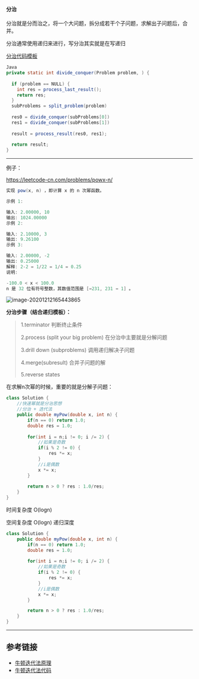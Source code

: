 #### 分治

分治就是分而治之，将一个大问题，拆分成若干个子问题，求解出子问题后，合并。

分治通常使用递归来进行，写分治其实就是在写递归

[分治代码模板](https://shimo.im/docs/3xvghYh3JJPKwdvt)

```java
Java
private static int divide_conquer(Problem problem, ) {
  
  if (problem == NULL) {
    int res = process_last_result();
    return res;     
  }
  subProblems = split_problem(problem)
  
  res0 = divide_conquer(subProblems[0])
  res1 = divide_conquer(subProblems[1])
  
  result = process_result(res0, res1);
  
  return result;
}
```

-------

例子：

https://leetcode-cn.com/problems/powx-n/

```java
实现 pow(x, n) ，即计算 x 的 n 次幂函数。

示例 1:

输入: 2.00000, 10
输出: 1024.00000
示例 2:

输入: 2.10000, 3
输出: 9.26100
示例 3:

输入: 2.00000, -2
输出: 0.25000
解释: 2-2 = 1/22 = 1/4 = 0.25
说明:

-100.0 < x < 100.0
n 是 32 位有符号整数，其数值范围是 [−231, 231 − 1] 。
```



![image-20201212165443865](https://gitee.com/sunnyzq/my-image-hosting-service/raw/master/img//image-20201212165443865.png)

**分治步骤（结合递归模板）：**

> 1.terminator 判断终止条件
>
> 2.process (split your big problem) 在分治中主要就是分解问题
>
> 3.drill down (subproblems) 调用递归解决子问题
>
> 4.merge(subresult)  合并子问题的解
>
> 5.reverse states  

在求解n次幂的时候，重要的就是分解子问题：

```java
class Solution {
    //快速幂就是分治思想  
    //分治 + 迭代法
    public double myPow(double x, int n) {
        if(n == 0) return 1.0;
        double res = 1.0;
        
        for(int i = n;i != 0; i /= 2) {
            //如果是奇数
            if(i % 2 != 0) {
                res *= x;
            }
            //i是偶数
            x *= x;
        }
        
        return n > 0 ? res : 1.0/res;
    }
}
```

时间复杂度 O(logn)

空间复杂度 O(logn) 递归深度

```java
class Solution {
    public double myPow(double x, int n) {
        if(n == 0) return 1.0;
        double res = 1.0;
        
        for(int i = n;i != 0; i /= 2) {
            //如果是奇数
            if(i % 2 != 0) {
                res *= x;
            }
            //i是偶数
            x *= x;
        }

        return n > 0 ? res : 1.0/res;
    }
}
```



-----

## 参考链接

- [牛顿迭代法原理](http://www.matrix67.com/blog/archives/361)
- [牛顿迭代法代码](http://www.voidcn.com/article/p-eudisdmk-zm.html)

